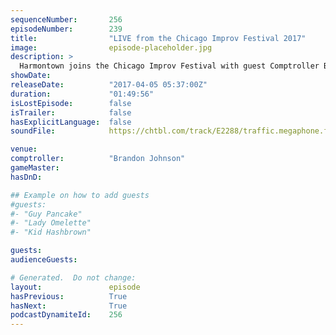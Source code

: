 ```yaml
---
sequenceNumber:       256
episodeNumber:        239
title:                "LIVE from the Chicago Improv Festival 2017"
image:                episode-placeholder.jpg
description: >
  Harmontown joins the Chicago Improv Festival with guest Comptroller Brandon Johnson. Improv legends Jimmy Carrane and Scott Adsit help Dan demonstrate the difference between improv and written comedy, while Brandon and Dan discover the seven types of p...
showDate:             
releaseDate:          "2017-04-05 05:37:00Z"
duration:             "01:49:56"
isLostEpisode:        false
isTrailer:            false
hasExplicitLanguage:  false
soundFile:            https://chtbl.com/track/E2288/traffic.megaphone.fm/STA2468356696.mp3

venue:                
comptroller:          "Brandon Johnson"
gameMaster:           
hasDnD:               

## Example on how to add guests
#guests:
#- "Guy Pancake"
#- "Lady Omelette"
#- "Kid Hashbrown"

guests:
audienceGuests:

# Generated.  Do not change:
layout:               episode
hasPrevious:          True
hasNext:              True
podcastDynamiteId:    256
---
```

